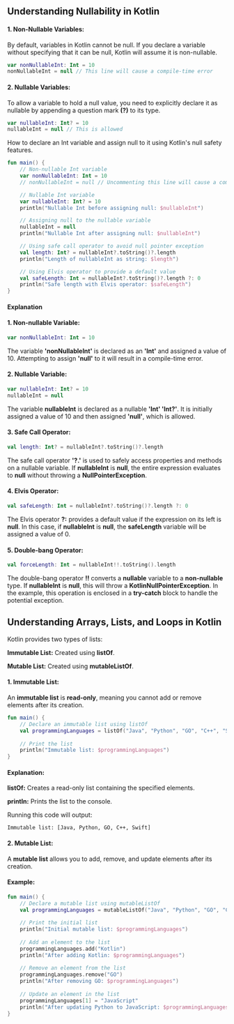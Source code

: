 ## Understanding Nullability in Kotlin 

#### 1. Non-Nullable Variables:
By default, variables in Kotlin cannot be null. If you declare a variable without specifying that it can be null,
Kotlin will assume it is non-nullable.

```kotlin
var nonNullableInt: Int = 10
nonNullableInt = null // This line will cause a compile-time error
```

#### 2. Nullable Variables:
To allow a variable to hold a null value, you need to explicitly declare it as nullable by appending a question mark **(?)** to its type.

```kotlin
var nullableInt: Int? = 10
nullableInt = null // This is allowed
```

How to declare an Int variable and assign null to it using Kotlin's null safety features.

```kotlin
fun main() {
    // Non-nullable Int variable
    var nonNullableInt: Int = 10
    // nonNullableInt = null // Uncommenting this line will cause a compile-time error

    // Nullable Int variable
    var nullableInt: Int? = 10
    println("Nullable Int before assigning null: $nullableInt")

    // Assigning null to the nullable variable
    nullableInt = null
    println("Nullable Int after assigning null: $nullableInt")

    // Using safe call operator to avoid null pointer exception
    val length: Int? = nullableInt?.toString()?.length
    println("Length of nullableInt as string: $length")

    // Using Elvis operator to provide a default value
    val safeLength: Int = nullableInt?.toString()?.length ?: 0
    println("Safe length with Elvis operator: $safeLength")
}
```
#### Explanation
#### 1. Non-nullable Variable:

```kotlin
var nonNullableInt: Int = 10
```
The variable **'nonNullableInt'** is declared as an **'Int'** and assigned a value of 10.
Attempting to assign **'null'** to it will result in a compile-time error.

#### 2. Nullable Variable:

```kotlin
var nullableInt: Int? = 10
nullableInt = null
```
The variable **nullableInt** is declared as a nullable **'Int'    'Int?'**. It is initially assigned a value of 10 and then assigned **'null'**, which is allowed.

#### 3. Safe Call Operator:

```kotlin
val length: Int? = nullableInt?.toString()?.length

```
The safe call operator **'?.'** is used to safely access properties and methods on a nullable variable. If **nullableInt** is **null**, the entire expression evaluates to **null** without throwing a **NullPointerException**.


#### 4. Elvis Operator:
```kotlin
val safeLength: Int = nullableInt?.toString()?.length ?: 0

```

The Elvis operator **?:** provides a default value if the expression on its left is **null**. In this case, if **nullableInt** is **null**, the **safeLength** variable will be assigned a value of 0.


#### 5. Double-bang Operator:

```kotlin
val forceLength: Int = nullableInt!!.toString().length

```
The double-bang operator **!!** converts a **nullable** variable to a **non-nullable** type. If **nullableInt** is **null**, this will throw a **KotlinNullPointerException**. In the example, this operation is enclosed in a **try-catch** block to handle the potential exception.



## Understanding Arrays, Lists, and Loops in Kotlin

Kotlin provides two types of lists:

**Immutable List:** Created using **listOf**.

**Mutable List:** Created using **mutableListOf**.




#### 1. Immutable List:
An **immutable list** is **read-only**, meaning you cannot add or remove elements after its creation.


```kotlin
fun main() {
    // Declare an immutable list using listOf
    val programmingLanguages = listOf("Java", "Python", "GO", "C++", "Swift")
    
    // Print the list
    println("Immutable list: $programmingLanguages")
}

```
#### Explanation:
**listOf:** Creates a read-only list containing the specified elements.

**println:** Prints the list to the console.


Running this code will output:
```
Immutable list: [Java, Python, GO, C++, Swift]

```

#### 2. Mutable List:
A **mutable list** allows you to add, remove, and update elements after its creation.

#### Example:
```kotlin
fun main() {
    // Declare a mutable list using mutableListOf
    val programmingLanguages = mutableListOf("Java", "Python", "GO", "C++", "Swift")
    
    // Print the initial list
    println("Initial mutable list: $programmingLanguages")
    
    // Add an element to the list
    programmingLanguages.add("Kotlin")
    println("After adding Kotlin: $programmingLanguages")
    
    // Remove an element from the list
    programmingLanguages.remove("GO")
    println("After removing GO: $programmingLanguages")
    
    // Update an element in the list
    programmingLanguages[1] = "JavaScript"
    println("After updating Python to JavaScript: $programmingLanguages")
}
```
